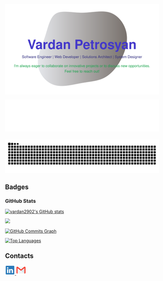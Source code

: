 ![Header](./content/header.svg)

![Skills](./content/skills.svg)

###
![snake animation](https://github.com/vardan2902/vardan2902/blob/output/github-contribution-grid-snake-dark.svg)
###

## Badges
### GitHub Stats

<a href="http://www.github.com/vardan2902"><img src="https://github-readme-stats.vercel.app/api?username=vardan2902&show_icons=true&hide=&count_private=true&title_color=ffffff&text_color=ffffff&icon_color=84cc16&bg_color=1e3a8a&hide_border=true&show_icons=true" alt="vardan2902's GitHub stats" /></a>

<a href="http://www.github.com/vardan2902"><img src="https://github-readme-streak-stats.herokuapp.com/?user=vardan2902&stroke=ffffff&background=1e3a8a&ring=ffffff&fire=ffffff&currStreakNum=ffffff&currStreakLabel=ffffff&sideNums=ffffff&sideLabels=ffffff&dates=ffffff&hide_border=true" /></a>

<a href="http://www.github.com/vardan2902"><img src="https://github-readme-activity-graph.cyclic.app/graph?username=vardan2902&bg_color=1e3a8a&color=ffffff&line=84cc16&point=ffffff&area_color=1e3a8a&area=true&hide_border=true&custom_title=GitHub%20Commits%20Graph" alt="GitHub Commits Graph" /></a>

<a href="https://github.com/vardan2902" align="left"><img src="https://github-readme-stats.vercel.app/api/top-langs/?username=vardan2902&langs_count=10&title_color=ffffff&text_color=ffffff&icon_color=84cc16&bg_color=1e3a8a&hide_border=true&locale=en&custom_title=Top%20%Languages" alt="Top Languages" /></a>

## Contacts
<a href="https://www.linkedin.com/in/varpet/">
    <img height="32" src="images/linkedin.png" alt="LinkedIn">
</a> 
<a href="mailto:vardan.petrosyan29@gmail.com">
    <img height="32" src="images/gmail.png" alt="Email">
</a>
